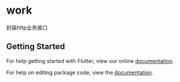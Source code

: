 # work

封装http业务接口

## Getting Started

For help getting started with Flutter, view our online [documentation](https://flutter.io/).

For help on editing package code, view the [documentation](https://flutter.io/developing-packages/).
